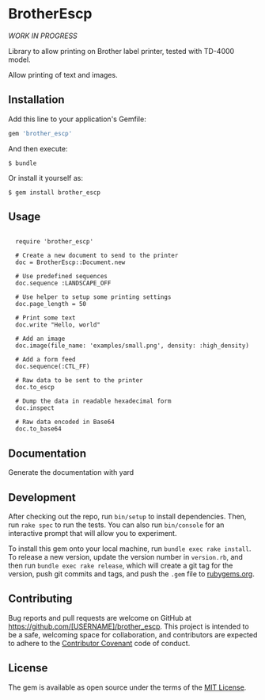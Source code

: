 # BrotherEscp

*WORK IN PROGRESS*

Library to allow printing on Brother label printer, tested with TD-4000 model.

Allow printing of text and images.


## Installation

Add this line to your application's Gemfile:

```ruby
gem 'brother_escp'
```

And then execute:

    $ bundle

Or install it yourself as:

    $ gem install brother_escp

## Usage

```
  
  require 'brother_escp'

  # Create a new document to send to the printer
  doc = BrotherEscp::Document.new

  # Use predefined sequences
  doc.sequence :LANDSCAPE_OFF
  
  # Use helper to setup some printing settings
  doc.page_length = 50

  # Print some text
  doc.write "Hello, world"

  # Add an image
  doc.image(file_name: 'examples/small.png', density: :high_density)

  # Add a form feed
  doc.sequence(:CTL_FF)

  # Raw data to be sent to the printer
  doc.to_escp

  # Dump the data in readable hexadecimal form
  doc.inspect
  
  # Raw data encoded in Base64
  doc.to_base64

```

## Documentation

Generate the documentation with yard

## Development

After checking out the repo, run `bin/setup` to install dependencies. Then, run `rake spec` to run the tests. You can also run `bin/console` for an interactive prompt that will allow you to experiment.

To install this gem onto your local machine, run `bundle exec rake install`. To release a new version, update the version number in `version.rb`, and then run `bundle exec rake release`, which will create a git tag for the version, push git commits and tags, and push the `.gem` file to [rubygems.org](https://rubygems.org).

## Contributing

Bug reports and pull requests are welcome on GitHub at https://github.com/[USERNAME]/brother_escp. This project is intended to be a safe, welcoming space for collaboration, and contributors are expected to adhere to the [Contributor Covenant](http://contributor-covenant.org) code of conduct.


## License

The gem is available as open source under the terms of the [MIT License](http://opensource.org/licenses/MIT).
